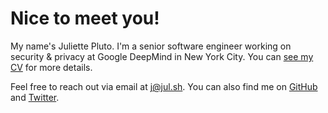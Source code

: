 # Nice to meet you!

My name's Juliette Pluto. I'm a senior software engineer working on security & privacy at <span style="color: var(--gblue)">G</span><span style="color: var(--gred)">o</span><span style="color: var(--gyellow)">o</span><span style="color: var(--gblue)">g</span><span style="color: var(--ggreen)">l</span><span style="color: var(--gred)">e</span> DeepMind in New York City. You can [see my CV](./CV.md) for more details.

Feel free to reach out via email at [j@jul.sh](mailto:j@jul.sh). You can also find me on [GitHub](https://github.com/jul-sh) and [Twitter](https://twitter.com/foundjuliette).
